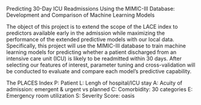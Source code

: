 Predicting 30-Day ICU Readmissions Using the MIMIC-III Database: Development and Comparison of Machine Learning Models

The object of this project is to extend the scope of the LACE index to predictors available early in the admission while maximizing the performance of the extended predictive models with our local data. Specifically, this project will use the MIMIC-III database to train machine learning models for predicting whether a patient discharged from an intensive care unit (ICU) is likely to be readmitted within 30 days. After selecting our features of interest, parameter tuning and cross-validation will be conducted to evaluate and compare each model’s predictive capability.

The PLACES Index
P: Patient
L: Lengh of hospital/ICU stay
A: Acuity of admission: emergent & urgent vs planned
C: Comorbidity: 30 categories
E: Emergency room utilization
S: Severity Score: oasis
